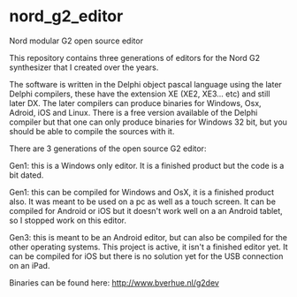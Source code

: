 # nord_g2_editor
Nord modular G2 open source editor

This repository contains three generations of editors for the Nord G2 synthesizer that I created over the years. 

The software is written in the Delphi object pascal language using the later Delphi compilers, these have the extension XE (XE2, XE3... etc) and still later DX. The later compilers can produce binaries for Windows, Osx, Adroid, iOS and Linux. There is a free version available of the Delphi compiler but that one can only produce binaries for Windows 32 bit, but you should be able to compile the sources with it.

There are 3 generations of the open source G2 editor:

Gen1: this is a Windows only editor. It is a finished product but the code is a bit dated.

Gen1: this can be compiled for Windows and OsX, it is a finished product also. It was meant to be used on a pc as well as a touch screen. It can be compiled for Android or iOS but it doesn't work well on a an Android tablet, so I stopped work on this editor.

Gen3: this is meant to be an Android editor, but can also be compiled for the other operating systems. This project is active, it isn't a finished editor yet. It can be compiled for iOS but there is no solution yet for the USB connection on an iPad.

Binaries can be found here: http://www.bverhue.nl/g2dev




